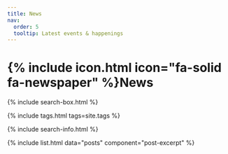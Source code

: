 ```yaml
---
title: News
nav:
  order: 5
  tooltip: Latest events & happenings
---
```


# {% include icon.html icon="fa-solid fa-newspaper" %}News

{% include search-box.html %}

{% include tags.html tags=site.tags %}

{% include search-info.html %}

{% include list.html data="posts" component="post-excerpt" %}
